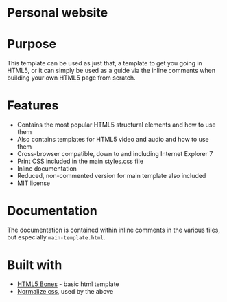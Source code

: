 Personal website
====

Purpose
====

This template can be used as just that, a template to get you going in HTML5, or it can simply be used as a guide via the inline comments when building your own HTML5 page from scratch.

Features
====

- Contains the most popular HTML5 structural elements and how to use them
- Also contains templates for HTML5 video and audio and how to use them
- Cross-browser compatible, down to and including Internet Explorer 7
- Print CSS included in the main styles.css file
- Inline documentation
- Reduced, non-commented version for main template also included
- MIT license

Documentation
====
The documentation is contained within inline comments in the various files, but especially `main-template.html`.

Built with
====

- [HTML5 Bones](https://github.com/iandevlin/html5bones) - basic html template
- [Normalize.css](http://necolas.github.com/normalize.css/), used by the above
